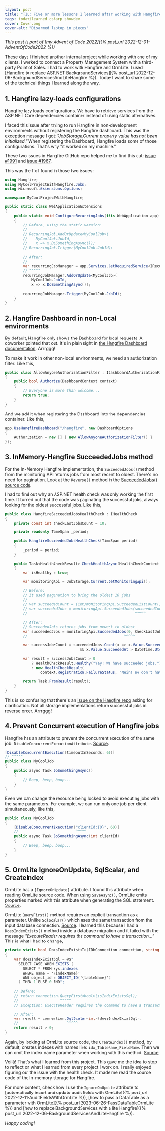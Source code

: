 ```yaml
---
layout: post
title: "TIL: Five or more lessons I learned after working with Hangfire and OrmLite"
tags: todayilearned csharp showdev
cover: Cover.png
cover-alt: "Disarmed laptop in pieces" 
---
```


_This post is part of [my Advent of Code 2022]({% post_url 2022-12-01-AdventOfCode2022 %})._

These days I finished another internal project while working with one of my clients. I worked to connect a Property Management System with a third-party Point of Sales. I had to work with Hangfire and OrmLite. I used [Hangfire to replace ASP.NET BackgroundServices]({% post_url 2022-12-06-BackgroundServicesAndLiteHangfire %}). Today I want to share some of the technical things I learned along the way.

## 1. Hangfire lazy-loads configurations

Hangfire lazy loads configurations. We have to retrieve services from the ASP.NET Core dependencies container instead of using static alternatives.

I faced this issue after trying to run Hangfire in non-development environments without registering the Hangfire dashboard. This was the exception message I got: _"JobStorage.Current property value has not been initialized."_ When registering the Dashboard, Hangfire loads some of those configurations. That's why "it worked on my machine."

These two issues in Hangfire GitHub repo helped me to find this out: [issue #1991](https://github.com/HangfireIO/Hangfire/issues/1991) and [issue #1967](https://github.com/HangfireIO/Hangfire/issues/1967).

This was the fix I found in those two issues:

```csharp
using Hangfire;
using MyCoolProjectWithHangfire.Jobs;
using Microsoft.Extensions.Options;

namespace MyCoolProjectWithHangfire;

public static class WebApplicationExtensions
{
    public static void ConfigureRecurringJobs(this WebApplication app)
    {
        // Before, using the static version:
        //
        // RecurringJob.AddOrUpdate<MyCoolJob>(
        //    MyCoolJob.JobId,
        //    x => x.DoSomethingAsync());
        // RecurringJob.Trigger(MyCoolJob.JobId);
				
        // After:
        //
        var recurringJobManager = app.Services.GetRequiredService<IRecurringJobManager>();
        // ^^^^^
        recurringJobManager.AddOrUpdate<MyCoolJob>(
            MyCoolJob.JobId,
            x => x.DoSomethingAsync());
			
        recurringJobManager.Trigger(MyCoolJob.JobId);
    }
}
```

## 2. Hangfire Dashboard in non-Local environments

By default, Hangfire only shows the Dashboard for local requests. A coworker pointed that out. It's in plain sight in [the Hangfire Dashboard documentation](https://docs.hangfire.io/en/latest/configuration/using-dashboard.html). Arrrggg!

To make it work in other non-local environments, we need an authorization filter. Like this,

```csharp
public class AllowAnyoneAuthorizationFilter : IDashboardAuthorizationFilter
{
    public bool Authorize(DashboardContext context)
    {
        // Everyone is more than welcome...
        return true;
    }
}
```

And we add it when registering the Dashboard into the dependencies container. Like this,

```csharp
app.UseHangfireDashboard("/hangfire", new DashboardOptions
{
    Authorization = new [] { new AllowAnyoneAuthorizationFilter() }
});
```

## 3. InMemory-Hangfire SucceededJobs method

For the In-Memory Hangfire implementation, the `SucceededJobs()` method from the monitoring API returns jobs from most recent to oldest. There's no need for pagination. Look at the `Reverse()` method in the [SucceededJobs() source code](https://github.com/HangfireIO/Hangfire.InMemory/blob/master/src/Hangfire.InMemory/InMemoryMonitoringApi.cs#L308).

I had to find out why an ASP.NET health check was only working the first time. It turned out that the code was paginating the successful jobs, always looking for the oldest successful jobs. Like this,

```csharp
public class HangfireSucceededJobsHealthCheck : IHealthCheck
{
    private const int CheckLastJobsCount = 10;

    private readonly TimeSpan _period;

    public HangfireSucceededJobsHealthCheck(TimeSpan period)
    {
        _period = period;
    }

    public Task<HealthCheckResult> CheckHealthAsync(HealthCheckContext context, CancellationToken cancellationToken = default)
    {
        var isHealthy = true;

        var monitoringApi = JobStorage.Current.GetMonitoringApi();

        // Before:
        // It used pagination to bring the oldest 10 jobs
        //
        // var succeededCount = (int)monitoringApi.SucceededListCount();
        // var succeededJobs = monitoringApi.SucceededJobs(succeededCount - CheckLastJobsCount, CheckLastJobsCount);
        //                                                 ^^^^^

        // After:
        // SucceededJobs returns jobs from newest to oldest 
        var succeededJobs = monitoringApi.SucceededJobs(0, CheckLastJobsCount);
        //                                            ^^^^^  

        var successJobsCount = succeededJobs.Count(x => x.Value.SucceededAt.HasValue
                                  && x.Value.SucceededAt > DateTime.UtcNow - period);

        var result = successJobsCount > 0
            ? HealthCheckResult.Healthy("Yay! We have succeeded jobs.")
            : new HealthCheckResult(
                context.Registration.FailureStatus, "Nein! We don't have succeeded jobs.");
        
        return Task.FromResult(result);
    }
}
```

This is so confusing that there's an [issue on the Hangfire repo](https://github.com/HangfireIO/Hangfire/issues/2160) asking for clarification. Not all storage  implementations return successful jobs in reverse order. Arrrggg!

## 4. Prevent Concurrent execution of Hangfire jobs

Hangfire has an attribute to prevent the concurrent execution of the same job: `DisableConcurrentExecutionAttribute`. [Source](https://github.com/HangfireIO/Hangfire/blob/master/src/Hangfire.Core/DisableConcurrentExecutionAttribute.cs).

```csharp
[DisableConcurrentExecution(timeoutInSeconds: 60)]
// ^^^^^
public class MyCoolJob
{
    public async Task DoSomethingAsync()
    {
        // Beep, beep, boop...
    }
}
```

Even we can change the resource being locked to avoid executing jobs with the same parameters. For example, we can run only one job per client simultaneously, like this,

```csharp
public class MyCoolJob
{
    [DisableConcurrentExecution("clientId:{0}", 60)]
    //                          ^^^^^
    public async Task DoSomethingAsync(int clientId)
    {
        // Beep, beep, boop...
    }
}
```

## 5. OrmLite IgnoreOnUpdate, SqlScalar, and CreateIndex

OrmLite has a `[IgnoreOnUpdate]` attribute. I found this attribute when reading OrmLite source code. When using `SaveAsync()`, OrmLite omits properties marked with this attribute when generating the SQL statement. [Source](https://github.com/ServiceStack/ServiceStack.OrmLite/blob/master/src/ServiceStack.OrmLite/OrmLiteDialectProviderBase.cs#L810).

OrmLite `QueryFirst()` method requires an explicit transaction as a parameter. Unlike `SqlScalar()` which uses the same transaction from the input database connection. [Source](https://github.com/ServiceStack/ServiceStack.OrmLite/blob/master/src/ServiceStack.OrmLite/OrmLiteReadApi.cs#L524). I learned this because I had a `DoesIndexExists()` method inside a database migration and it failed with the message _"ExecuteReader requires the command to have a transaction..."_ This is what I had to change,

```csharp
private static bool DoesIndexExist<T>(IDbConnection connection, string tableName, string indexName)
{
    var doesIndexExistSql = @$"
      SELECT CASE WHEN EXISTS (
        SELECT * FROM sys.indexes
        WHERE name = '{indexName}'
        AND object_id = OBJECT_ID('{tableName}')
      ) THEN 1 ELSE 0 END";
    
    // Before:
    // return connection.QueryFirst<bool>(isIndexExistsSql);
    //                   ^^^^^
    // Exception: ExecuteReader requires the command to have a transaction...

    // After:
    var result = connection.SqlScalar<int>(doesIndexExistSql);
    //                      ^^^^^
    return result > 0;
}
```

Again, by looking at OrmLite source code, the `CreateIndex()` method, by default, creates indexes with names like: `idx_TableName_FieldName`. Then we can omit the index name parameter when working with this method. [Source](https://github.com/ServiceStack/ServiceStack.OrmLite/blob/master/src/ServiceStack.OrmLite/OrmLiteDialectProviderBase.cs#L1494)

Voilà! That's what I learned from this project. This gave me the idea to stop to reflect on what I learned from every project I work on. I really enjoyed figuring out the issue with the health check. It made me read the source code of the In-memory storage for Hangfire.

For more content, check how I use the `IgnoreOnUpdate` attribute to [automatically insert and update audit fields with OrmLite]({% post_url 2022-12-11-AuditFieldsWithOrmLite %}), [how to pass a DataTable as a parameter with OrmLite]({% post_url 2023-06-26-PassDataTableOrmLite %}) and [how to replace BackgroundServices with a lite Hangfire]({% post_url 2022-12-06-BackgroundServicesAndLiteHangfire %}).

_Happy coding!_